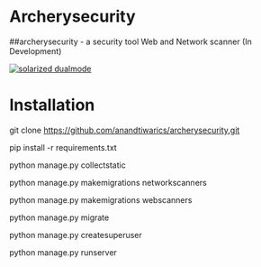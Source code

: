 Archerysecurity
=================

##archerysecurity - a security tool
Web and Network scanner (In Development)

[![solarized dualmode](https://raw.githubusercontent.com/anandtiwarics/archerysecurity/master/archerysecurity/static/photo.png)](#features)

# Installation
git clone https://github.com/anandtiwarics/archerysecurity.git

pip install -r requirements.txt

python manage.py collectstatic

python manage.py makemigrations networkscanners

python manage.py makemigrations webscanners

python manage.py migrate

python manage.py createsuperuser

python manage.py runserver
